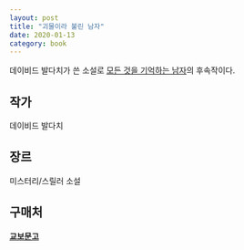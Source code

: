 ```yaml
---
layout: post
title: "괴물이라 불린 남자"
date: 2020-01-13
category: book
---
```


데이비드 발다치가 쓴 소설로 [모든 것을 기억하는 남자](https://iamhabi.github.io/book/2020/01/13/%EB%AA%A8%EB%93%A0%EA%B2%83%EC%9D%84%EA%B8%B0%EC%96%B5%ED%95%98%EB%8A%94%EB%82%A8%EC%9E%90.html)의 후속작이다.

## 작가
데이비드 발다치

## 장르
미스터리/스릴러 소설

## 구매처

**[교보문고](http://www.kyobobook.co.kr/product/detailViewKor.laf?ejkGb=KOR&mallGb=KOR&barcode=9791158790745&orderClick=LEa&Kc=)**